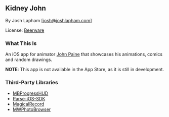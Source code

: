 ## Kidney John

By Josh Lapham [josh@joshlapham.com]

License: [Beerware](https://en.wikipedia.org/wiki/Beerware)

### What This Is

An iOS app for animator [John Paine](http://kidneyjohn.com) that showcases his animations, comics and random drawings.

**NOTE**: This app is not available in the App Store, as it is still in development.

### Third-Party Libraries

* [MBProgressHUD](https://github.com/jdg/MBProgressHUD)
* [Parse-iOS-SDK](https://parse.com)
* [MagicalRecord](https://github.com/magicalpanda/MagicalRecord)
* [MWPhotoBrowser](https://github.com/mwaterfall/MWPhotoBrowser)
